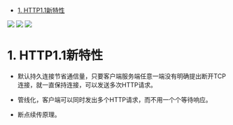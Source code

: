 <!-- GFM-TOC -->
* [1. HTTP1.1新特性](#1-http1-1新特性)
<!-- GFM-TOC -->
![](https://github.com/553899811/NewBie-Plan/raw/master/计算机网络/img/面试题-1.jpg)
![](https://github.com/553899811/NewBie-Plan/raw/master/计算机网络/img/面试题-2.jpg)
![](https://github.com/553899811/NewBie-Plan/raw/master/计算机网络/img/面试题-3.jpg)

# 1. HTTP1.1新特性

   - 默认持久连接节省通信量，只要客户端服务端任意一端没有明确提出断开TCP连接，就一直保持连接，可以发送多次HTTP请求。

   - 管线化，客户端可以同时发出多个HTTP请求，而不用一个个等待响应。

   - 断点续传原理。
